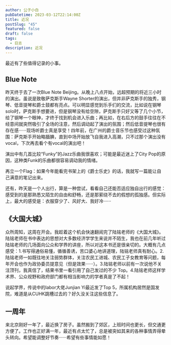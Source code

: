 ```yaml
---
author: 公子小白
pubDatetime: 2023-03-12T22:14:00Z
title: 近况
postSlug: "45"
featured: false
draft: false
tags:
  - 日志
description: 近况
---
```


最近有了些值得记录的小事。

## Blue Note

昨天终于去了一次Blue Note Beijing。从晚上八点开始，远超预期的将近三小时的演出。虽说是致敬萨克斯手Wayne Shorter的演出，但并非萨克斯手的独秀，钢琴、低音提琴和爵士鼓都有亮点。可以明显感觉到乐手们的交流，比如说在钢琴solo时，萨克斯手想要进，但是钢琴没有给空隙，萨克斯手只好又等了几个小节，给了钢琴一个眼神，才终于找到机会进入乐曲；再比如，在右后方的鼓手往往在不经意间就突然吸引了全场的注意，然后调动起了演出的氛围；然后低音提琴也很有存在感······现场听爵士真是享受！四年前，在广州的爵士音乐节也感受过这种氛围：萨克斯手开始略腼腆，直到中场开始放飞自我进入高潮，只不过那个演出没有vocal，下次再去看个有vocal的演出吧！

演出中有几首比较“Funky”的Jazz乐曲我很喜欢；可能是最近迷上了City Pop的原因，这种类Funk的乐曲都很容易调动我的情绪。

再立一个Flag：如果今年能看完书架上的《爵士乐史》的话，我就写一篇能让自己满意的笔记出来。

还有，昨天是一个人出行，算是一种尝试，看看自己还能否适应独自出行的感觉：感受到的是那熟悉又陌生的自由和舒畅，还是那萦绕不去的假想的孤独感。但实际上，最大的感受是：衣服穿少了、风好大、我好冷······

## 《大国大城》

众所周知，这周在开会。我趁着这个机会快速翻阅完了陆铭老师的《大国大城》。陆铭老师在书中表达的思想对大多数经济学学生来说并不陌生，我也在前几年听过陆铭老师的几场面向公众和学界的讲座，所以对这本书还是很亲切的。大概有几点感受：1.书写得通俗易懂，循循善诱，苦口婆心地讲道理，陆铭老师真有耐心。2.陆铭老师一如既往地关注弱势群体，关注农民工进城、农民工子女教育等问题，每年开会也作为政协委员提意见（但是效果······）。3.陆铭老师以前有一次说他不关注顶刊，我真信了，结果书里一看引用了自己发过的不少 Top。4.陆铭老师这样学术界、公众视野和政府部门都有相当影响力的学者真是了不起！

说起学界，传说中的labor大佬Junjian Yi最近发了Top 5，所属机构居然是国发院，难道是从CUHK跳槽过去的？好久没关注这些信息了。

## 一周年

来北京刚好一年了，最近换了房子。虽然搬到了郊区，上班时间也更长，但交通更方便了。工作也正好满一年，最近有点太忙了，总是被突如其来的各种事情弄得晕头转向。希望能调整好节奏······希望有些事情能如愿！

